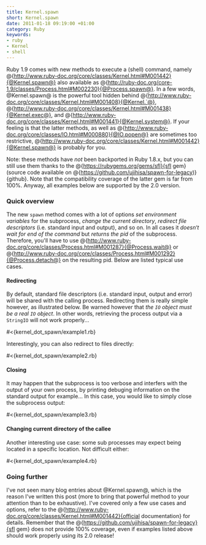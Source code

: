 ```yaml
--- 
title: Kernel.spawn
short: Kernel.spawn
date: 2011-01-18 09:19:00 +01:00
category: Ruby
keywords: 
- ruby
- Kernel
- shell
---
```

Ruby 1.9 comes with new methods to execute a (shell) command, namely @{http://www.ruby-doc.org/core/classes/Kernel.html#M001442}{@Kernel.spawn@} also available as @{http://ruby-doc.org/core-1.9/classes/Process.html#M002230}{@Process.spawn@}. In a few words, @Kernel.spawn@ is the powerful tool hidden behind @{http://www.ruby-doc.org/core/classes/Kernel.html#M001408}{@Kernel.`@}, @{http://www.ruby-doc.org/core/classes/Kernel.html#M001438}{@Kernel.exec@}, and @{http://www.ruby-doc.org/core/classes/Kernel.html#M001441}{@Kernel.system@}. If your feeling is that the latter methods, as well as @{http://www.ruby-doc.org/core/classes/IO.html#M000880}{@IO.popen@} are sometimes too restrictive, @{http://www.ruby-doc.org/core/classes/Kernel.html#M001442}{@Kernel.spawn@} is probably for you.

Note: these methods have *not* been backported in Ruby 1.8.x, but you can still use them thanks to the @{https://rubygems.org/gems/sfl}{sfl gem} (source code available on @{https://github.com/ujihisa/spawn-for-legacy)}{github}. Note that the compatibility coverage of the latter gem is far from 100%. Anyway, all examples below are supported by the 2.0 version.

### Quick overview

The new `spawn` method comes with a lot of options *set environment variables* for the subprocess, *change the current directory*, *redirect file descriptors* (i.e. standard input and output), and so on. In all cases it *doesn‘t wait for end of the command* but *returns the pid* of the subprocess. Therefore, you'll have to use @{http://www.ruby-doc.org/core/classes/Process.html#M001287}{@Process.wait@} or @{http://www.ruby-doc.org/core/classes/Process.html#M001292}{@Process.detach@} on the resulting pid. Below are listed typical use cases.

#### Redirecting

By default, standard file descriptors (i.e. standard input, output and error) will be shared with the calling process. Redirecting them is really simple however, as illustrated below. Be warned however that *the `IO` object must be a real `IO` object*. In other words, retrieving the process output via a `StringIO` will not work properly...

#<{kernel_dot_spawn/example1.rb}

Interestingly, you can also redirect to files directly:

#<{kernel_dot_spawn/example2.rb}

#### Closing

It may happen that the subprocess is too verbose and interfers with the output of your own process, by printing debuging information on the standard output for example... In this case, you would like to simply close the subprocess output:

#<{kernel_dot_spawn/example3.rb}

#### Changing current directory of the callee

Another interesting use case: some sub processes may expect being located in a specific location. Not difficult either:

#<{kernel_dot_spawn/example4.rb}

### Going further

I've not seen many blog entries about @Kernel.spawn@, which is the reason I've written this post (more to bring that powerful method to your attention than to be exhaustive). I've covered only a few use cases and options, refer to the @{http://www.ruby-doc.org/core/classes/Kernel.html#M001442}{official documentation} for details. Remember that the @{https://github.com/ujihisa/spawn-for-legacy}{sfl gem} does not provide 100% coverage, even if examples listed above should work properly using its 2.0 release!